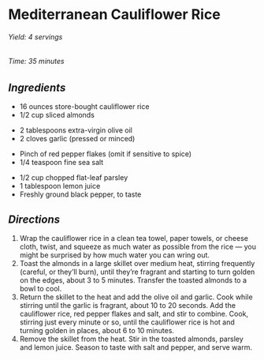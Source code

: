 # Mediterranean Cauliflower Rice

######  Yield: 4 servings
######  Time:  35 minutes

##  *Ingredients*
- 16 ounces store-bought cauliflower rice
- 1/2 cup sliced almonds
<!--  -->
- 2 tablespoons extra-virgin olive oil
- 2 cloves garlic (pressed or minced)
<!--  -->
- Pinch of red pepper flakes (omit if sensitive to spice)
- 1/4 teaspoon fine sea salt
<!--  -->
- 1/2 cup chopped flat-leaf parsley
- 1 tablespoon lemon juice
- Freshly ground black pepper, to taste

##  *Directions*
1. Wrap the cauliflower rice in a clean tea towel, paper towels, or cheese cloth, twist, and squeeze as much water as possible from the rice — you might be surprised by how much water you can wring out.
2. Toast the almonds in a large skillet over medium heat, stirring frequently (careful, or they’ll burn), until they’re fragrant and starting to turn golden on the edges, about 3 to 5 minutes. Transfer the toasted almonds to a bowl to cool.
3. Return the skillet to the heat and add the olive oil and garlic. Cook while stirring until the garlic is fragrant, about 10 to 20 seconds. Add the cauliflower rice, red pepper flakes and salt, and stir to combine. Cook, stirring just every minute or so, until the cauliflower rice is hot and turning golden in places, about 6 to 10 minutes.
4. Remove the skillet from the heat. Stir in the toasted almonds, parsley and lemon juice. Season to taste with salt and pepper, and serve warm.